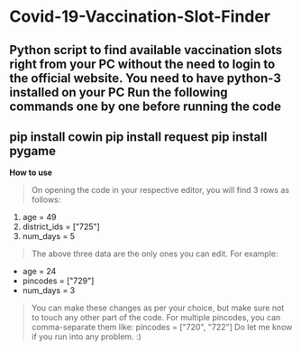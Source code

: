 # Covid-19-Vaccination-Slot-Finder

Python script to find available vaccination slots right from your PC without the need to login to the official website.
You need to have python-3 installed  on your PC
Run the following commands  one by one before running the code
--------------------------------------------------------------

pip install cowin
pip install request
pip install pygame
------------------

**How to use**

> On opening the code in your respective editor, you will find 3 rows as follows:

1. age = 49
2. district_ids = ["725"]
3. num_days = 5

> The above three data are the only ones you can edit. For example:

* age = 24
* pincodes = ["729"]
* num_days = 3

> You can make these changes as per your choice, but make sure not to touch any other part of the code.
> For multiple pincodes, you can comma-separate them like: pincodes = ["720", "722"]
> Do let me know if you run into any problem. :)
